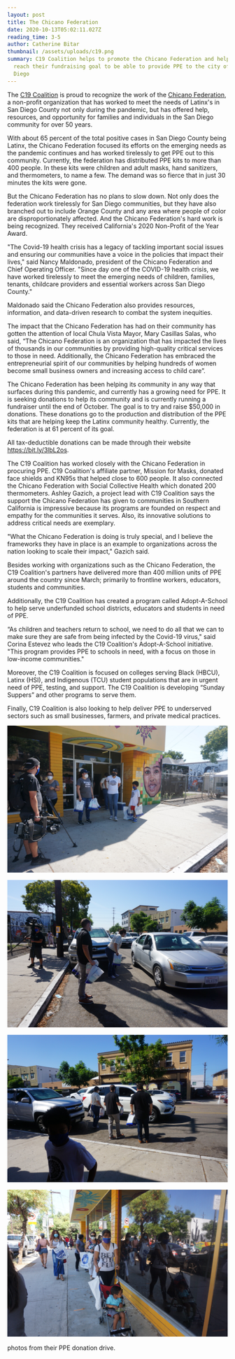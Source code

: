```yaml
---
layout: post
title: The Chicano Federation
date: 2020-10-13T05:02:11.027Z
reading_time: 3-5
author: Catherine Bitar
thumbnail: /assets/uploads/c19.png
summary: C19 Coalition helps to promote the Chicano Federation and help them
  reach their fundraising goal to be able to provide PPE to the city of San
  Diego
---
```

The [C19 Coalition](c19coalition.org) is proud to recognize the work of the [Chicano Federation](www.chicanofederation.org/), a non-profit organization[](www.chicanofederation.org/) that has worked to meet the needs of Latinx's in San Diego County not only during the pandemic, but has offered help, resources, and opportunity for families and individuals in the San Diego community for over 50 years.

With about 65 percent of the total positive cases in San Diego County being Latinx, the Chicano Federation focused its efforts on the emerging needs as the pandemic continues and has worked tirelessly to get PPE out to this community. Currently, the federation has distributed PPE kits to more than 400 people. In these kits were children and adult masks, hand sanitizers, and thermometers, to name a few. The demand was so fierce that in just 30 minutes the kits were gone.

But the Chicano Federation has no plans to slow down. Not only does the federation work tirelessly for San Diego communities, but they have also branched out to include Orange County and any area where people of color are disproportionately affected. And the Chicano Federation's hard work is being recognized. They received California's 2020 Non-Profit of the Year Award.

"The Covid-19 health crisis has a legacy of tackling important social issues and ensuring our communities have a voice in the policies that impact their lives," said Nancy Maldonado, president of the Chicano Federation and Chief Operating Officer. "Since day one of the COVID-19 health crisis, we have worked tirelessly to meet the emerging needs of children, families, tenants, childcare providers and essential workers across San Diego County."

Maldonado said the Chicano Federation also provides resources, information, and data-driven research to combat the system inequities.

The impact that the Chicano Federation has had on their community has gotten the attention of local Chula Vista Mayor, Mary Casillas Salas, who said, “The Chicano Federation is an organization that has impacted the lives of thousands in our communities by providing high-quality critical services to those in need. Additionally, the Chicano Federation has embraced the entrepreneurial spirit of our communities by helping hundreds of women become small business owners and increasing access to child care”.

The Chicano Federation has been helping its community in any way that surfaces during this pandemic, and currently has a growing need for PPE. It is seeking donations to help its community and is currently running a fundraiser until the end of October. The goal is to try and raise $50,000 in donations. These donations go to the production and distribution of the PPE kits that are helping keep the Latinx community healthy. Currently, the federation is at 61 percent of its goal.  

All tax-deductible donations can be made through their website <https://bit.ly/3lbL2os>.

The C19 Coalition has worked closely with the Chicano Federation in procuring PPE. C19 Coalition's affiliate partner, Mission for Masks, donated face shields and KN95s that helped close to 600 people. It also connected the Chicano Federation with Social Collective Health which donated 200 thermometers. Ashley Gazich, a project lead with C19 Coalition says the support the Chicano Federation has given to communities in Southern California is impressive because its programs are founded on respect and empathy for the communities it serves. Also, its innovative solutions to address critical needs are exemplary.

"What the Chicano Federation is doing is truly special, and I believe the frameworks they have in place is an example to organizations across the nation looking to scale their impact," Gazich said.

Besides working with organizations such as the Chicano Federation, the C19 Coalition's partners have delivered more than 400 million units of PPE around the country since March; primarily to frontline workers, educators, students and communities.

Additionally, the C19 Coalition has created a program called Adopt-A-School to help serve underfunded school districts, educators and students in need of PPE.

“As children and teachers return to school, we need to do all that we can to make sure they are safe from being infected by the Covid-19 virus," said Corina Estevez who leads the C19 Coalition's Adopt-A-School initiative. "This program provides PPE to schools in need, with a focus on those in low-income communities."

Moreover, the C19 Coalition is focused on colleges serving Black (HBCU), Latinx (HSI), and Indigenous (TCU) student populations that are in urgent need of PPE, testing, and support. The C19 Coalition is developing “Sunday Suppers” and other programs to serve them.

Finally, C19 Coalition is also looking to help deliver PPE to underserved sectors such as small businesses, farmers, and private medical practices.

![](/assets/uploads/dsc01670.jpg)

![](/assets/uploads/dsc01659.jpg)

![](/assets/uploads/dsc01657.jpg)

![](/assets/uploads/dsc01648.jpg)

photos from their PPE donation drive.
